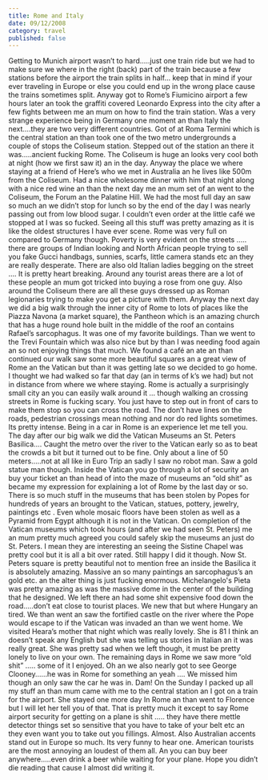 ```yaml
---
title: Rome and Italy
date: 09/12/2008
category: travel
published: false
---
```


Getting to Munich airport wasn&rsquo;t to hard&hellip;..just one train ride but we had to make sure we where in the right (back) part of the train because a few stations before the airport the train splits in half&hellip; keep that in mind if your ever traveling in Europe or else you could end up in the wrong place cause the trains sometimes split. Anyway got to Rome&rsquo;s Fiumicino airport a few hours later an took the graffiti covered Leonardo Express into the city after a few fights between me an mum on how to find the train station. Was a very strange experience being in Germany one moment an than Italy the next&hellip;.they are two very different countries. Got of at Roma Termini which is the central station an than took one of the two metro undergrounds a couple of stops the Coliseum station. Stepped out of the station an there it was&hellip;..ancient fucking Rome. The Coliseum is huge an looks very cool both at night (how we first saw it) an in the day. Anyway the place we where staying at a friend of Here&rsquo;s who we met in Australia an he lives like 500m from the Coliseum. Had a nice wholesome dinner with him that night along with a nice red wine an than the next day me an mum set of an went to the Coliseum, the Forum an the Palatine Hill. We had the most full day an saw so much an we didn&rsquo;t stop for lunch so by the end of the day I was nearly passing out from low blood sugar. I couldn&rsquo;t even order at the little café we stopped at I was so fucked. Seeing all this stuff was pretty amazing as it
is like the oldest structures I have ever scene. Rome was very full on compared to Germany though. Poverty is very evident on the streets &hellip;.. there are groups of Indian looking and North African people trying to sell you fake Gucci handbags, sunnies, scarfs, little camera stands etc an they are really desperate. There are also old Italian ladies begging on the street &hellip;. It is pretty heart breaking. Around any tourist areas there are a lot of these people an mum got tricked into buying a rose from one guy. Also around the Coliseum there are all these guys dressed up as Roman legionaries trying to make you get a picture with them. Anyway the next day we did a big walk through the inner city of Rome to lots of places like the Piazza Navona (a market square), the Pantheon which is an amazing church that has a huge round hole built in the middle of the roof an contains Rafael&rsquo;s sarcophagus. It was one of my favorite buildings. Than we went to the Trevi Fountain which was also nice but by than I was needing food again an so not enjoying things that much. We found a café an ate an than continued our walk saw some more beautiful squares an a great view of Rome an the Vatican but than it was getting late so we decided to go home. I thought we had walked so far that day (an in terms of k&rsquo;s we had) but not in distance from where we where staying. Rome is actually a surprisingly small city an you can easily walk around it &hellip; though walking an crossing streets in Rome is fucking scary. You just have to step out in front of cars to make them stop so you can cross the road. The don&rsquo;t have lines on the roads, pedestrian crossings mean nothing and nor do red lights sometimes. Its pretty intense. Being in a car in Rome is an experience let me tell you. The day after our big walk we did the Vatican Museums an St. Peters Basilica&hellip;. Caught the metro over the river to the Vatican early so as to beat the crowds a bit but it turned out to be fine. Only about a line of 50 meters&hellip;..not at all like in Euro Trip an sadly I saw no robot man. Saw a gold statue man though. Inside the Vatican you go through a lot of security an buy your ticket an than head of into the maze of museums an &ldquo;old shit&rdquo; as became my expression for explaining a lot of Rome by the last day or so.
There is so much stuff in the museums that has been stolen by Popes for hundreds of years an brought to the Vatican, statues, pottery, jewelry, paintings etc . Even whole mosaic floors have been stolen as well as a Pyramid from Egypt although it is not in the Vatican. On completion of the Vatican museums which took hours (and after we had seen St. Peters) me an mum pretty much agreed you could safely skip the museums an just do St. Peters. I mean they are interesting an seeing the Sistine Chapel was pretty cool but it is all a bit over rated. Still happy I did it though. Now St. Peters square is pretty beautiful not to mention free an inside the Basilica it is absolutely amazing. Massive an so many paintings an sarcophagus&rsquo;s an gold etc. an the alter thing is just fucking enormous. Michelangelo's Pieta was pretty amazing as was the massive dome in the center of the building that he designed. We left there an had some shit expensive food down the road&hellip;..don&rsquo;t eat close to tourist places. We new that but where Hungary an tired. We than went an saw the fortified castle on the river where the Pope would escape to if the Vatican was invaded an than we went home. We visited Heara&rsquo;s mother that night which was really lovely. She is 81 I think an doesn&rsquo;t speak any English but she was telling us stories in Italian an it was really great. She was pretty sad when we left though, it must be pretty lonely to live on your own. The remaining days in Rome we saw more &ldquo;old shit&rdquo; &hellip;.. some of it I enjoyed. Oh an we also nearly got to see George Clooney&hellip;&hellip;he was in Rome for something an yeah &hellip;. We missed him though an only saw the car he was in. Dam! On the Sunday I packed up all my stuff an than mum came with me to the central station an I got on a train for the airport. She stayed one more day In Rome an than went to Florence but I will let her tell you of that. That is pretty much it except to say Rome airport security for getting on a plane is shit &hellip;.. they have there mettle detector things set so sensitive that you have to take of your belt etc an they even want you to take out you fillings. Almost. Also Australian accents stand out in Europe so much. Its very funny
to hear one. American tourists are the most annoying an loudest of them all. An you can buy beer
anywhere&hellip;..even drink a beer while waiting for your plane. Hope you didn&rsquo;t die reading that cause I almost did writing it.